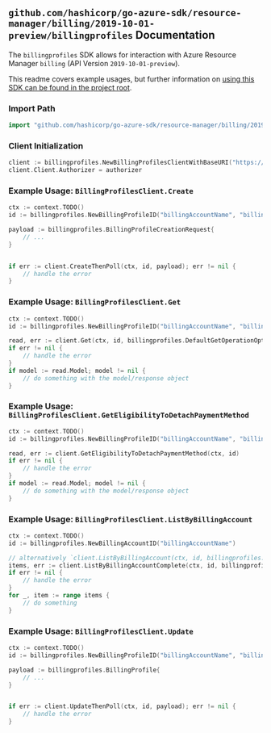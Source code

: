 
## `github.com/hashicorp/go-azure-sdk/resource-manager/billing/2019-10-01-preview/billingprofiles` Documentation

The `billingprofiles` SDK allows for interaction with Azure Resource Manager `billing` (API Version `2019-10-01-preview`).

This readme covers example usages, but further information on [using this SDK can be found in the project root](https://github.com/hashicorp/go-azure-sdk/tree/main/docs).

### Import Path

```go
import "github.com/hashicorp/go-azure-sdk/resource-manager/billing/2019-10-01-preview/billingprofiles"
```


### Client Initialization

```go
client := billingprofiles.NewBillingProfilesClientWithBaseURI("https://management.azure.com")
client.Client.Authorizer = authorizer
```


### Example Usage: `BillingProfilesClient.Create`

```go
ctx := context.TODO()
id := billingprofiles.NewBillingProfileID("billingAccountName", "billingProfileName")

payload := billingprofiles.BillingProfileCreationRequest{
	// ...
}


if err := client.CreateThenPoll(ctx, id, payload); err != nil {
	// handle the error
}
```


### Example Usage: `BillingProfilesClient.Get`

```go
ctx := context.TODO()
id := billingprofiles.NewBillingProfileID("billingAccountName", "billingProfileName")

read, err := client.Get(ctx, id, billingprofiles.DefaultGetOperationOptions())
if err != nil {
	// handle the error
}
if model := read.Model; model != nil {
	// do something with the model/response object
}
```


### Example Usage: `BillingProfilesClient.GetEligibilityToDetachPaymentMethod`

```go
ctx := context.TODO()
id := billingprofiles.NewBillingProfileID("billingAccountName", "billingProfileName")

read, err := client.GetEligibilityToDetachPaymentMethod(ctx, id)
if err != nil {
	// handle the error
}
if model := read.Model; model != nil {
	// do something with the model/response object
}
```


### Example Usage: `BillingProfilesClient.ListByBillingAccount`

```go
ctx := context.TODO()
id := billingprofiles.NewBillingAccountID("billingAccountName")

// alternatively `client.ListByBillingAccount(ctx, id, billingprofiles.DefaultListByBillingAccountOperationOptions())` can be used to do batched pagination
items, err := client.ListByBillingAccountComplete(ctx, id, billingprofiles.DefaultListByBillingAccountOperationOptions())
if err != nil {
	// handle the error
}
for _, item := range items {
	// do something
}
```


### Example Usage: `BillingProfilesClient.Update`

```go
ctx := context.TODO()
id := billingprofiles.NewBillingProfileID("billingAccountName", "billingProfileName")

payload := billingprofiles.BillingProfile{
	// ...
}


if err := client.UpdateThenPoll(ctx, id, payload); err != nil {
	// handle the error
}
```
